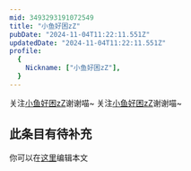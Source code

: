 ```yaml
---
mid: 3493293191072549
title: "小鱼好困zZ"
pubDate: "2024-11-04T11:22:11.551Z"
updatedDate: "2024-11-04T11:22:11.551Z"
profile:
  {
    Nickname: ["小鱼好困zZ"],
  }
---
```


关注[小鱼好困zZ](https://space.bilibili.com/3493293191072549)谢谢喵~ 关注[小鱼好困zZ](https://space.bilibili.com/3493293191072549)谢谢喵~

## 此条目有待补充
你可以在[这里](https://github.com/Yuhanawa/VTuber.ICU/edit/master/src/content/v/小鱼好困zZ/index.md)编辑本文
